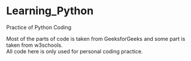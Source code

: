 # Learning_Python
Practice of Python Coding

Most of the parts of code is taken from GeeksforGeeks and some part is taken from w3schools.  
All code here is only used for personal coding practice.
